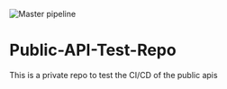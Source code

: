![Master pipeline](https://github.com/sherweb/Public-API-Test-Repo/workflows/Master%20pipeline/badge.svg?branch=master)

# Public-API-Test-Repo

This is a private repo to test the CI/CD of the public apis

